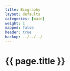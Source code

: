 ```yaml
---
title: Biography 
layout: defaults
categories: [main]
weight: 1
mapped: false
header: true
backup: ../../../
---
```


# {{ page.title }}


